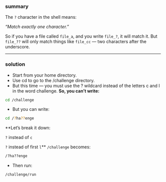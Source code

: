 ### summary 
The `?` character in the shell means:

*“Match exactly one character.”*

So if you have a file called `file_a`, and you write `file_?`, it will match it.
But `file_??` will only match things like `file_cc` — two characters after the underscore.
______________
### solution
- Start from your home directory.
- Use cd to go to the /challenge directory.
- But this time — you must use the ? wildcard instead of the letters c and l in the word challenge.
  **So, you can’t write:**
```bash
cd /challenge
```
- But you can write:
```bash
cd /?ha??enge
```
**Let’s break it down:

`?` instead of `c`

`?` instead of first `l`**
`/challenge` becomes:
```bash
/?ha??enge
```
- Then run:
```bash
/challenge/run
```

